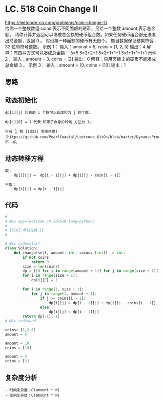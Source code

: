 LC. 518 Coin Change II
==== 
https://leetcode-cn.com/problems/coin-change-2/   
    给你一个整数数组 coins 表示不同面额的硬币，另给一个整数 amount 表示总金额。
    请你计算并返回可以凑成总金额的硬币组合数。如果任何硬币组合都无法凑出总金额，返回 0 。
    假设每一种面额的硬币有无限个。 
    题目数据保证结果符合 32 位带符号整数。
    示例 1：
    输入：amount = 5, coins = [1, 2, 5]
    输出：4
    解释：有四种方式可以凑成总金额：
    5=5
    5=2+2+1
    5=2+1+1+1
    5=1+1+1+1+1
    示例 2：
    输入：amount = 3, coins = [2]
    输出：0
    解释：只用面额 2 的硬币不能凑成总金额 3 。
    示例 3：
    输入：amount = 10, coins = [10] 
    输出：1

## 思路

## 动态初始化

    dp[i][j] 代表前 i 个数可以组成和为 j 的个数。  

    dp[i][0] = 1 代表 和等于自身的时候 方法为 1。  

    只有 👆 和 [[322] 零钱兑换](https://github.com/PearlCoastal/Leetcode_GitOn/blob/master/DynamicProcessing/322.%E9%9B%B6%E9%92%B1%E5%85%91%E6%8D%A2.md) 不一样。  
 
## 动态转移方程

    取：    
        dp[i][j] =  dp[i - 1][j] + dp[i][j - coin[i - 1]]
    
    不取：
        dp[i][j] = dp[i - 1][j]

## 代码

```python
#
# @lc app=leetcode.cn id=518 lang=python3
#
# [518] 零钱兑换 II
#

# @lc code=start
class Solution:
    def change(self, amount: int, coins: [int]) -> int:
        if not coins:
            return 0
        size = len(coins)
        dp = [[0 for i in range(amount + 1)] for j in range(size + 1)]
        for i in range(size + 1):
            dp[i][0] = 1
        
        for i in range(1, size + 1):
            for j in range(1, amount + 1):
                if j >= coins[i - 1]:
                    dp[i][j] = dp[i - 1][j] + dp[i][j - coins[i - 1]]
                else:
                    dp[i][j] = dp[i - 1][j]
        return dp[-1][-1]
# @lc code=end

coins= [1,2,5]
amount = 5

amount = 10
coins = [10] 

amount = 3
coins = [2]
```

## 复杂度分析

    - 时间复杂度：O(amount * N)
    - 空间复杂度：O(amount * N)